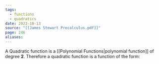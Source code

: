 ```yaml
---
tags:
  - functions
  - quadratics
date: 2023-10-13
source: "[[James Stewart Precalculus.pdf]]"
page: 246
aliases:
---
```

A Quadratic function is a [[Polynomial Functions|polynomial function]] of degree **2**. Therefore a quadratic function is a function of the form:
